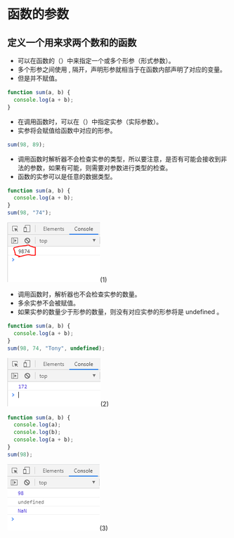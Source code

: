 # 函数的参数

## 定义一个用来求两个数和的函数

- 可以在函数的（）中来指定一个或多个形参（形式参数）。
- 多个形参之间使用 , 隔开，声明形参就相当于在函数内部声明了对应的变量。
- 但是并不赋值。

```javascript
function sum(a, b) {
  console.log(a + b);
}
```

- 在调用函数时，可以在（）中指定实参（实际参数）。
- 实参将会赋值给函数中对应的形参。

```javascript
sum(98, 89);
```

- 调用函数时解析器不会检查实参的类型，所以要注意，是否有可能会接收到非法的参数，如果有可能，则需要对参数进行类型的检查。
- 函数的实参可以是任意的数据类型。

```javascript
function sum(a, b) {
  console.log(a + b);
}
sum(98, "74");
```

![image](../images/22/1.png)(1)

- 调用函数时，解析器也不会检查实参的数量。
- 多余实参不会被赋值。
- 如果实参的数量少于形参的数量，则没有对应实参的形参将是 undefined 。

```javascript
function sum(a, b) {
  console.log(a + b);
}
sum(98, 74, "Tony", undefined);
```

![image](../images/22/2.png)(2)

```javascript
function sum(a, b) {
  console.log(a);
  console.log(b);
  console.log(a + b);
}
sum(98);
```

![image](../images/22/3.png)(3)
